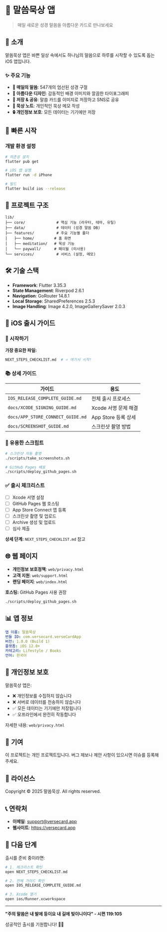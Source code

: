 # 📱 말씀묵상 앱

> 매일 새로운 성경 말씀을 아름다운 카드로 만나보세요

## 📖 소개

말씀묵상 앱은 바쁜 일상 속에서도 하나님의 말씀으로 하루를 시작할 수 있도록 돕는 iOS 앱입니다.

### ✨ 주요 기능

- **📖 매일의 말씀**: 547개의 엄선된 성경 구절
- **🎨 아름다운 디자인**: 감동적인 배경 이미지와 깔끔한 타이포그래피
- **💾 저장 & 공유**: 말씀 카드를 이미지로 저장하고 SNS로 공유
- **📝 묵상 노트**: 개인적인 묵상 메모 작성
- **🔒 개인정보 보호**: 모든 데이터는 기기에만 저장

## 🚀 빠른 시작

### 개발 환경 설정

```bash
# 의존성 설치
flutter pub get

# iOS 앱 실행
flutter run -d iPhone

# 빌드
flutter build ios --release
```

## 📂 프로젝트 구조

```
lib/
├── core/              # 핵심 기능 (라우터, 테마, 유틸)
├── data/              # 데이터 (성경 말씀 DB)
├── features/          # 주요 기능별 폴더
│   ├── home/         # 홈 화면
│   ├── meditation/   # 묵상 기능
│   └── paywall/      # 페이월 (미사용)
└── services/          # 서비스 (설정, 메모)
```

## 🛠️ 기술 스택

- **Framework**: Flutter 3.35.3
- **State Management**: Riverpod 2.6.1
- **Navigation**: GoRouter 14.8.1
- **Local Storage**: SharedPreferences 2.5.3
- **Image Handling**: Image 4.2.0, ImageGallerySaver 2.0.3

## 📱 iOS 출시 가이드

### 🎯 시작하기

**가장 중요한 파일:**
```bash
NEXT_STEPS_CHECKLIST.md  # ⭐ 여기서 시작!
```

### 📚 상세 가이드

| 가이드 | 용도 |
|--------|------|
| `IOS_RELEASE_COMPLETE_GUIDE.md` | 전체 출시 프로세스 |
| `docs/XCODE_SIGNING_GUIDE.md` | Xcode 서명 문제 해결 |
| `docs/APP_STORE_CONNECT_GUIDE.md` | App Store 등록 상세 |
| `docs/SCREENSHOT_GUIDE.md` | 스크린샷 촬영 방법 |

### 🔧 유용한 스크립트

```bash
# 스크린샷 자동 촬영
./scripts/take_screenshots.sh

# GitHub Pages 배포
./scripts/deploy_github_pages.sh
```

### ✅ 출시 체크리스트

- [ ] Xcode 서명 설정
- [ ] GitHub Pages 웹 호스팅
- [ ] App Store Connect 앱 등록
- [ ] 스크린샷 촬영 및 업로드
- [ ] Archive 생성 및 업로드
- [ ] 심사 제출

**상세 단계:** `NEXT_STEPS_CHECKLIST.md` 참고

## 🌐 웹 페이지

- **개인정보 보호정책**: `web/privacy.html`
- **고객 지원**: `web/support.html`
- **랜딩 페이지**: `web/index.html`

**호스팅:** GitHub Pages 사용 권장

```bash
./scripts/deploy_github_pages.sh
```

## 📊 앱 정보

```yaml
앱 이름: 말씀묵상
번들 ID: com.versecard.verseCardApp
버전: 1.0.0 (Build 1)
플랫폼: iOS 12.0+
카테고리: Lifestyle / Books
언어: 한국어
```

## 🔐 개인정보 보호

말씀묵상 앱은:
- ❌ 개인정보를 수집하지 않습니다
- ❌ 서버로 데이터를 전송하지 않습니다
- ✅ 모든 데이터는 기기에만 저장됩니다
- ✅ 오프라인에서 완전히 작동합니다

자세한 내용: `web/privacy.html`

## 🤝 기여

이 프로젝트는 개인 프로젝트입니다. 버그 제보나 제안 사항이 있으시면 이슈를 등록해주세요.

## 📝 라이선스

Copyright © 2025 말씀묵상. All rights reserved.

## 📞 연락처

- **이메일**: support@versecard.app
- **웹사이트**: https://versecard.app

## 🎉 다음 단계

출시를 준비 중이라면:

```bash
# 1. 체크리스트 확인
open NEXT_STEPS_CHECKLIST.md

# 2. 전체 가이드 확인
open IOS_RELEASE_COMPLETE_GUIDE.md

# 3. Xcode 열기
open ios/Runner.xcworkspace
```

---

**"주의 말씀은 내 발에 등이요 내 길에 빛이니이다" - 시편 119:105**

성공적인 출시를 기원합니다! 🙏✨



